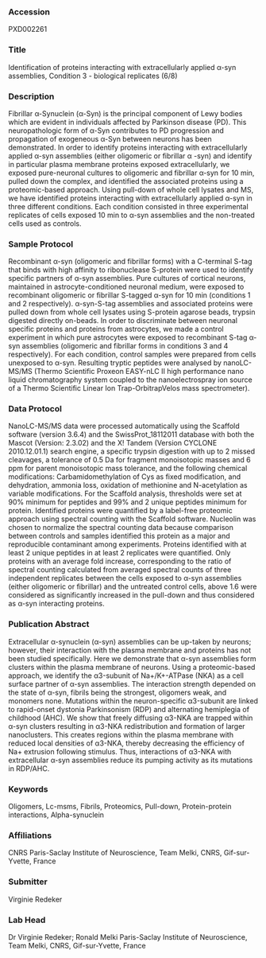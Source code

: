 ### Accession
PXD002261

### Title
Identification of proteins interacting with extracellularly applied α-syn assemblies, Condition 3 - biological replicates (6/8)

### Description
Fibrillar α-Synuclein (α-Syn) is the principal component of Lewy bodies which are evident in individuals affected by Parkinson disease (PD). This neuropathologic form of α-Syn contributes to PD progression and propagation of exogeneous α-Syn between neurons has been demonstrated. In order to identify proteins interacting with extracellularly applied α-syn assemblies (either oligomeric or fibrillar α -syn) and identify in particular plasma membrane proteins exposed extracellularly, we exposed pure-neuronal cultures to oligomeric and fibrillar α-syn for 10 min, pulled down the complex, and identified the associated proteins using a proteomic-based approach. Using pull-down of whole cell lysates and MS, we have identified proteins interacting with extracellularly applied α-syn in three different conditions. Each condition consisted in three experimental replicates of cells exposed 10 min to α-syn assemblies and the non-treated cells used as controls.

### Sample Protocol
Recombinant α-syn (oligomeric and fibrillar forms) with a C-terminal S-tag that binds with high affinity to ribonuclease S-protein were used to identify specific partners of α-syn assemblies. Pure cultures of cortical neurons, maintained in astrocyte-conditioned neuronal medium, were exposed to recombinant oligomeric or fibrillar S-tagged α-syn for 10 min (conditions 1 and 2 respectively). α-syn-S-tag assemblies and associated proteins were pulled down from whole cell lysates using S-protein agarose beads, trypsin digested directly on-beads. In order to discriminate between neuronal specific proteins and proteins from astrocytes, we made a control experiment in which pure astrocytes were exposed to recombinant S-tag α-syn assemblies (oligomeric and fibrillar forms in conditions 3 and 4 respectively). For each condition, control samples were prepared from cells unexposed to α-syn.  Resulting tryptic peptides were analysed by nanoLC-MS/MS (Thermo Scientific Proxeon EASY-nLC II high performance nano liquid chromatography system coupled to the nanoelectrospray ion source of a Thermo Scientific Linear Ion Trap-OrbitrapVelos mass spectrometer).

### Data Protocol
NanoLC-MS/MS data were processed automatically using the Scaffold software (version 3.6.4) and the SwissProt_18112011 database with both the Mascot (Version: 2.3.02) and the X! Tandem (Version CYCLONE 2010.12.01.1) search engine, a specific trypsin digestion with up to 2 missed cleavages, a tolerance of 0.5 Da for fragment monoisotopic masses and 6 ppm for parent monoisotopic mass tolerance, and the following chemical modifications: Carbamidomethylation of Cys as fixed modification, and dehydration, ammonia loss, oxidation of methionine and N-acetylation as variable modifications. For the Scaffold analysis, thresholds were set at 90% minimum for peptides and 99% and 2 unique peptides minimum for protein. Identified proteins were quantified by a label-free proteomic approach using spectral counting with the Scaffold software. Nucleolin was chosen to normalize the spectral counting data because comparison between controls and samples identified this protein as a major and reproducible contaminant among experiments. Proteins identified with at least 2 unique peptides in at least 2 replicates were quantified. Only proteins with an average fold increase, corresponding to the ratio of spectral counting calculated from averaged spectral counts of three independent replicates between the cells exposed to α-syn assemblies (either oligomeric or fibrillar) and the untreated control cells, above 1.6 were considered as significantly increased in the pull-down and thus considered as α-syn interacting proteins.

### Publication Abstract
Extracellular &#x3b1;-synuclein (&#x3b1;-syn) assemblies can be up-taken by neurons; however, their interaction with the plasma membrane and proteins has not been studied specifically. Here we demonstrate that &#x3b1;-syn assemblies form clusters within the plasma membrane of neurons. Using a proteomic-based approach, we identify the &#x3b1;3-subunit of Na+/K+-ATPase (NKA) as a cell surface partner of &#x3b1;-syn assemblies. The interaction strength depended on the state of &#x3b1;-syn, fibrils being the strongest, oligomers weak, and monomers none. Mutations within the neuron-specific &#x3b1;3-subunit are linked to rapid-onset dystonia Parkinsonism (RDP) and alternating hemiplegia of childhood (AHC). We show that freely diffusing &#x3b1;3-NKA are trapped within &#x3b1;-syn clusters resulting in &#x3b1;3-NKA redistribution and formation of larger nanoclusters. This creates regions within the plasma membrane with reduced local densities of &#x3b1;3-NKA, thereby decreasing the efficiency of Na+ extrusion following stimulus. Thus, interactions of &#x3b1;3-NKA with extracellular &#x3b1;-syn assemblies reduce its pumping activity as its mutations in RDP/AHC.

### Keywords
Oligomers, Lc-msms, Fibrils, Proteomics, Pull-down, Protein-protein interactions, Alpha-synuclein

### Affiliations
CNRS
Paris-Saclay Institute of Neuroscience, Team Melki, CNRS, Gif-sur-Yvette, France

### Submitter
Virginie Redeker

### Lab Head
Dr Virginie Redeker; Ronald Melki
Paris-Saclay Institute of Neuroscience, Team Melki, CNRS, Gif-sur-Yvette, France


